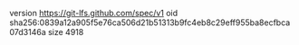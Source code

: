 version https://git-lfs.github.com/spec/v1
oid sha256:0839a12a905f5e76ca506d21b51313b9fc4eb8c29eff955ba8ecfbca07d3146a
size 4918
